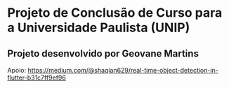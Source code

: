 # Projeto de Conclusão de Curso para a Universidade Paulista (UNIP)

## Projeto desenvolvido por Geovane Martins

Apoio: https://medium.com/@shaqian629/real-time-object-detection-in-flutter-b31c7ff9ef96
